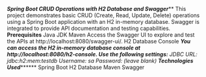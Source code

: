 *********Spring Boot CRUD Operations with H2 Database and Swagger***********
This project demonstrates basic CRUD (Create, Read, Update, Delete) operations using a Spring Boot application with an H2 in-memory database.
Swagger is integrated to provide API documentation and testing capabilities.
**Prerequisites**
Java JDK
Maven
Access the Swagger UI to explore and test the APIs at http://localhost:8080/swagger-ui/.
H2 Database Console
**********You can access the H2 in-memory database console at http://localhost:8080/h2-console. Use the following settings:*********
JDBC URL: jdbc:h2:mem:testdb
Username: sa
Password: (leave blank)
*******Technologies Used**************
Spring Boot
H2 Database
Maven
Swagger
